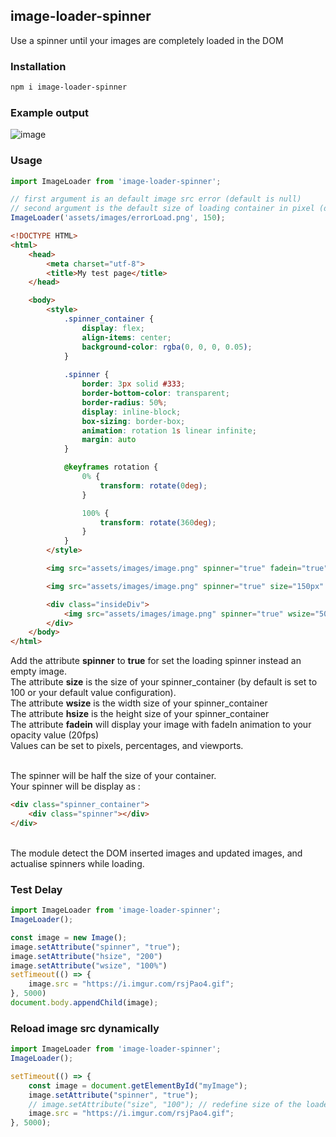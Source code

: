 
## image-loader-spinner
Use a spinner until your images are completely loaded in the DOM

### Installation
```bash
npm i image-loader-spinner
```

### Example output
![image](https://i.imgur.com/l9kSkEO.gif)

### Usage
```javascript
import ImageLoader from 'image-loader-spinner';

// first argument is an default image src error (default is null)
// second argument is the default size of loading container in pixel (default is 100)
ImageLoader('assets/images/errorLoad.png', 150);
```

```html
<!DOCTYPE HTML>
<html>
    <head>
        <meta charset="utf-8">
        <title>My test page</title>
    </head>

    <body>
        <style>
            .spinner_container {
                display: flex;
                align-items: center;
                background-color: rgba(0, 0, 0, 0.05);
            }
            
            .spinner {
                border: 3px solid #333;
                border-bottom-color: transparent;
                border-radius: 50%;
                display: inline-block;
                box-sizing: border-box;
                animation: rotation 1s linear infinite;
                margin: auto
            }

            @keyframes rotation {
                0% {
                    transform: rotate(0deg);
                }

                100% {
                    transform: rotate(360deg);
                }
            }
        </style>

        <img src="assets/images/image.png" spinner="true" fadein="true"/> <!-- Show spinner container with defaultSize and fadeIn animation -->

        <img src="assets/images/image.png" spinner="true" size="150px" /> <!-- Show spinner container with widthSize 150px, heightSize 150px -->

        <div class="insideDiv">
            <img src="assets/images/image.png" spinner="true" wsize="50%" hsize="200px" /> <!-- Show spinner container with widthSize 50px, heightSize 200px -->
        </div>
    </body>
</html>
```

Add the attribute **spinner** to **true** for set the loading spinner instead an empty image.<br />
The attribute **size** is the size of your spinner_container (by default is set to 100 or your default value configuration).<br />
The attribute **wsize** is the width size of your spinner_container<br />
The attribute **hsize** is the height size of your spinner_container<br />
The attribute **fadein** will display your image with fadeIn animation to your opacity value (20fps)<br />
Values can be set to pixels, percentages, and viewports.<br /><br/>

The spinner will be half the size of your container.<br />
Your spinner will be display as :
```html
<div class="spinner_container">
    <div class="spinner"></div>
</div>
```
<br />
The module detect the DOM inserted images and updated images, and actualise spinners while loading.

### Test Delay
```javascript
import ImageLoader from 'image-loader-spinner';
ImageLoader();

const image = new Image();
image.setAttribute("spinner", "true");
image.setAttribute("hsize", "200")
image.setAttribute("wsize", "100%")
setTimeout(() => {
	image.src = "https://i.imgur.com/rsjPao4.gif";
}, 5000)
document.body.appendChild(image);
```

### Reload image src dynamically
```javascript
import ImageLoader from 'image-loader-spinner';
ImageLoader();

setTimeout(() => {
    const image = document.getElementById("myImage");
    image.setAttribute("spinner", "true");
    // image.setAttribute("size", "100"); // redefine size of the loader container
    image.src = "https://i.imgur.com/rsjPao4.gif";
}, 5000);
```